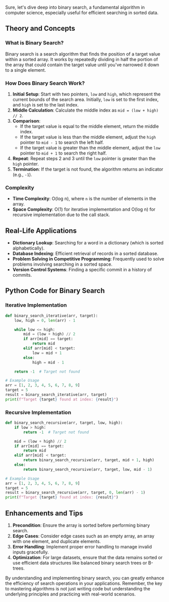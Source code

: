 Sure, let's dive deep into binary search, a fundamental algorithm in computer science, especially useful for efficient searching in sorted data.

## Theory and Concepts

### What is Binary Search?
Binary search is a search algorithm that finds the position of a target value within a sorted array. It works by repeatedly dividing in half the portion of the array that could contain the target value until you've narrowed it down to a single element.

### How Does Binary Search Work?
1. **Initial Setup**: Start with two pointers, `low` and `high`, which represent the current bounds of the search area. Initially, `low` is set to the first index, and `high` is set to the last index.
2. **Middle Calculation**: Calculate the middle index as `mid = (low + high) // 2`.
3. **Comparison**:
    - If the target value is equal to the middle element, return the middle index.
    - If the target value is less than the middle element, adjust the `high` pointer to `mid - 1` to search the left half.
    - If the target value is greater than the middle element, adjust the `low` pointer to `mid + 1` to search the right half.
4. **Repeat**: Repeat steps 2 and 3 until the `low` pointer is greater than the `high` pointer.
5. **Termination**: If the target is not found, the algorithm returns an indicator (e.g., `-1`).

### Complexity
- **Time Complexity**: O(log n), where `n` is the number of elements in the array.
- **Space Complexity**: O(1) for iterative implementation and O(log n) for recursive implementation due to the call stack.

## Real-Life Applications
- **Dictionary Lookup**: Searching for a word in a dictionary (which is sorted alphabetically).
- **Database Indexing**: Efficient retrieval of records in a sorted database.
- **Problem Solving in Competitive Programming**: Frequently used to solve problems involving searching in a sorted space.
- **Version Control Systems**: Finding a specific commit in a history of commits.

## Python Code for Binary Search

### Iterative Implementation
```python
def binary_search_iterative(arr, target):
    low, high = 0, len(arr) - 1

    while low <= high:
        mid = (low + high) // 2
        if arr[mid] == target:
            return mid
        elif arr[mid] < target:
            low = mid + 1
        else:
            high = mid - 1

    return -1  # Target not found

# Example Usage
arr = [1, 2, 3, 4, 5, 6, 7, 8, 9]
target = 5
result = binary_search_iterative(arr, target)
print(f"Target {target} found at index: {result}")
```

### Recursive Implementation
```python
def binary_search_recursive(arr, target, low, high):
    if low > high:
        return -1  # Target not found

    mid = (low + high) // 2
    if arr[mid] == target:
        return mid
    elif arr[mid] < target:
        return binary_search_recursive(arr, target, mid + 1, high)
    else:
        return binary_search_recursive(arr, target, low, mid - 1)

# Example Usage
arr = [1, 2, 3, 4, 5, 6, 7, 8, 9]
target = 5
result = binary_search_recursive(arr, target, 0, len(arr) - 1)
print(f"Target {target} found at index: {result}")
```

## Enhancements and Tips
1. **Precondition**: Ensure the array is sorted before performing binary search.
2. **Edge Cases**: Consider edge cases such as an empty array, an array with one element, and duplicate elements.
3. **Error Handling**: Implement proper error handling to manage invalid inputs gracefully.
4. **Optimization**: For large datasets, ensure that the data remains sorted or use efficient data structures like balanced binary search trees or B-trees.

By understanding and implementing binary search, you can greatly enhance the efficiency of search operations in your applications. Remember, the key to mastering algorithms is not just writing code but understanding the underlying principles and practicing with real-world scenarios.